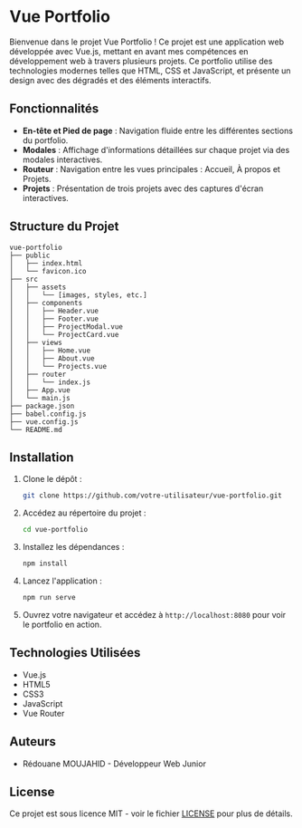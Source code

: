# Vue Portfolio

Bienvenue dans le projet Vue Portfolio ! Ce projet est une application web développée avec Vue.js, mettant en avant mes compétences en développement web à travers plusieurs projets. Ce portfolio utilise des technologies modernes telles que HTML, CSS et JavaScript, et présente un design  avec des dégradés et des éléments interactifs.

## Fonctionnalités

- **En-tête et Pied de page** : Navigation fluide entre les différentes sections du portfolio.
- **Modales** : Affichage d'informations détaillées sur chaque projet via des modales interactives.
- **Routeur** : Navigation entre les vues principales : Accueil, À propos et Projets.
- **Projets** : Présentation de trois projets avec des captures d'écran interactives.

## Structure du Projet

```
vue-portfolio
├── public
│   ├── index.html
│   └── favicon.ico
├── src
│   ├── assets
│   │   └── [images, styles, etc.]
│   ├── components
│   │   ├── Header.vue
│   │   ├── Footer.vue
│   │   ├── ProjectModal.vue
│   │   └── ProjectCard.vue
│   ├── views
│   │   ├── Home.vue
│   │   ├── About.vue
│   │   └── Projects.vue
│   ├── router
│   │   └── index.js
│   ├── App.vue
│   └── main.js
├── package.json
├── babel.config.js
├── vue.config.js
└── README.md
```

## Installation

1. Clone le dépôt :
   ```bash
   git clone https://github.com/votre-utilisateur/vue-portfolio.git
   ```

2. Accédez au répertoire du projet :
   ```bash
   cd vue-portfolio
   ```

3. Installez les dépendances :
   ```bash
   npm install
   ```

4. Lancez l'application :
   ```bash
   npm run serve
   ```

5. Ouvrez votre navigateur et accédez à `http://localhost:8080` pour voir le portfolio en action.

## Technologies Utilisées

- Vue.js
- HTML5
- CSS3
- JavaScript
- Vue Router

## Auteurs

- Rédouane MOUJAHID - Développeur Web Junior

## License

Ce projet est sous licence MIT - voir le fichier [LICENSE](LICENSE) pour plus de détails.